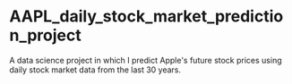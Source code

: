 # AAPL_daily_stock_market_prediction_project
A data science project in which I predict Apple's future stock prices using daily stock market data from the last 30 years.
